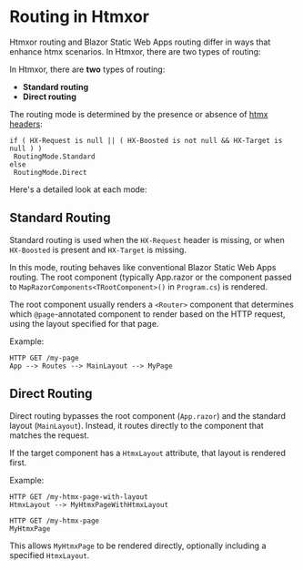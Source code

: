 # Routing in Htmxor

Htmxor routing and Blazor Static Web Apps routing differ in ways that enhance htmx scenarios. In Htmxor, there are two types of routing:

In Htmxor, there are **two** types of routing:

- **Standard routing**
- **Direct routing**

The routing mode is determined by the presence or absence of [htmx headers](https://htmx.org/reference/#request_headers):

```
if ( HX-Request is null || ( HX-Boosted is not null && HX-Target is null ) )
 RoutingMode.Standard
else
 RoutingMode.Direct
```

Here's a detailed look at each mode:

## Standard Routing

Standard routing is used when the `HX-Request` header is missing, or when `HX-Boosted` is present and `HX-Target` is missing.

In this mode, routing behaves like conventional Blazor Static Web Apps routing. The root component (typically App.razor or the component passed to `MapRazorComponents<TRootComponent>()` in `Program.cs`) is rendered.

The root component usually renders a `<Router>` component that determines which `@page`-annotated component to render based on the HTTP request, using the layout specified for that page.

Example:

```
HTTP GET /my-page
App --> Routes --> MainLayout --> MyPage
```

## Direct Routing

Direct routing bypasses the root component (`App.razor`) and the standard layout (`MainLayout`). Instead, it routes directly to the component that matches the request.

If the target component has a `HtmxLayout` attribute, that layout is rendered first.

Example:

```
HTTP GET /my-htmx-page-with-layout
HtmxLayout --> MyHtmxPageWithHtmxLayout

HTTP GET /my-htmx-page
MyHtmxPage
```

This allows `MyHtmxPage` to be rendered directly, optionally including a specified `HtmxLayout`.
